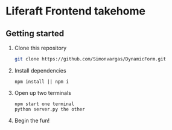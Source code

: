 # Liferaft Frontend takehome

## Getting started
1. Clone this repository 

   ```bash
   git clone https://github.com/Simonvargas/DynamicForm.git
   ```

2. Install dependencies

      ```npm
      npm install || npm i
      ```
3. Open up two terminals

    ```
    npm start one terminal
    python server.py the other
    ```
4. Begin the fun!
